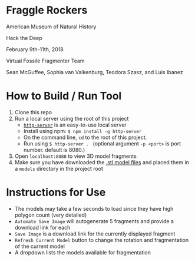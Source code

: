 # Fraggle Rockers

American Museum of Natural History

Hack the Deep

February 9th-11th, 2018

Virtual Fossile Fragmenter Team

Sean McGuffee, Sophia van Valkenburg, Teodora Szasz, and Luis Ibanez

# How to Build / Run Tool

1. Clone this repo
2. Run a local server using the root of this project
   * [`http-server`](https://www.npmjs.com/package/http-server) is an easy-to-use local server
   * Install using npm: `$ npm install -g http-server`
   * On the command line, `cd` to the root of this project.
   * Run using `$ http-server . ` (optional argument `-p <port>` is port number. default is 8080.)
3. Open `localhost:8080` to view 3D model fragments
4. Make sure you have downloaded the [.stl model files](http://www.morphosource.org/Detail/ProjectDetail/Show/project_id/447) and placed them in a `models` directory in the project root

# Instructions for Use
* The models may take a few seconds to load since they have high polygon count (very detailed)
* `Automate Save Image` will autogenerate 5 fragments and provide a download link for each
* `Save Image` is a download link for the currently displayed fragment
* `Refresh Current Model` button to change the rotation and fragmentation of the current model
* A dropdown lists the models available for fragmentation


